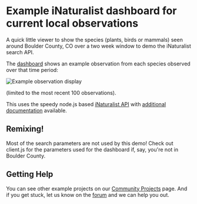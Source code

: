 # Example iNaturalist dashboard for current local observations

A quick little viewer to show the species (plants, birds or mammals) seen around Boulder County, CO over a two week window to demo the iNaturalist search API. 

The [dashboard](https://married-soy.glitch.me) shows an example observation from each species observed over that time period: 

![Example observation display](https://cdn.glitch.com/231b6ee2-1a2e-44dd-9761-486cbfcd5042%2Finat_example.png?1495582226719 "Example card")

(limited to the most recent 100 observations).

This uses the speedy node.js based [iNaturalist API](http://api.inaturalist.org/v1/docs/#!/Observations/get_observations) with [additional documentation](https://www.inaturalist.org/pages/api+reference#get-observations) available. 


## Remixing!

Most of the search parameters are not used by this demo! Check out client.js for the parameters used for the dashboard if, say, you're not in Boulder County.


## Getting Help
You can see other example projects on our [Community Projects](https://glitch.com/) page. And if you get stuck, let us know on the [forum](http://support.glitch.com/) and we can help you out.